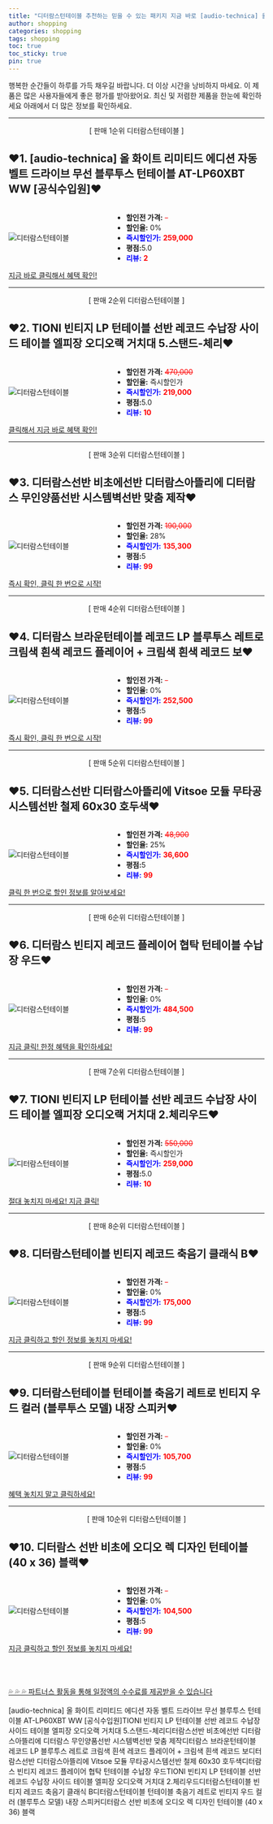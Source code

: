```yaml
---
title: "디터람스턴테이블 추천하는 믿을 수 있는 패키지 지금 바로 [audio-technica] 올 화이트 리미티드 에디션"
author: shopping
categories: shopping
tags: shopping
toc: true
toc_sticky: true
pin: true
---
```

행복한 순간들이 하루를 가득 채우길 바랍니다. 더 이상 시간을 낭비하지 마세요. 이 제품은 많은 사용자들에게 좋은 평가를 받아왔어요. 최신 및 저렴한 제품을 한눈에 확인하세요 아래에서 더 많은 정보를 확인하세요.

---
<p class="toplist" style="margin: 0 auto; display: block; width: fit-content;">[ 판매 1순위 디터람스턴테이블 ]</p>

<h2><strong>❤️1. [audio-technica] 올 화이트 리미티드 에디션 자동 벨트 드라이브 무선 블루투스 턴테이블 AT-LP60XBT WW [공식수입원]❤️</strong></h2>

<div style="display: flex; align-items: center;">
    <div style="flex: 0.4;">
        <img src="https://thumbnail10.coupangcdn.com/thumbnails/remote/230x230ex/image/vendor_inventory/4eeb/a1af0a1e50d9ccd9b725aec77665aead3ac090fa2c405f8eedf076a0dcba.jpg" alt="디터람스턴테이블" style="max-width: 100%;">
    </div>
    <div style="flex: 0.6; margin-left: 10px;">
        <ul>
            <li><strong>할인전 가격:</strong> <del style="color: red;">-</del></li>
            <li><strong>할인율:</strong> 0%</li>
            <li><span style='color:blue'><strong>즉시할인가:</strong></span> <span style='color:red'><strong>259,000</strong></span></li>
            <li><strong>평점:</strong>5.0</li>
            <li><span style='color:blue'><strong>리뷰:</strong></span> <span style='color:red'><strong>2</strong></span></li>
        </ul>
    </div>
</div>
<div class="center">
    <a href="https://William4Davisa.github.io?lptag=AF9450613&subid=githubio&pageKey=7212892460&traceid=V0-153&itemId=18258167877&vendorItemId=87755488533" class="myButton">
        지금 바로 클릭해서 혜택 확인!
    </a>
</div>


---
<p class="toplist" style="margin: 0 auto; display: block; width: fit-content;">[ 판매 2순위 디터람스턴테이블 ]</p>

<h2><strong>❤️2. TIONI 빈티지 LP 턴테이블 선반 레코드 수납장 사이드 테이블 엘피장 오디오랙 거치대 5.스탠드-체리❤️</strong></h2>

<div style="display: flex; align-items: center;">
    <div style="flex: 0.4;">
        <img src="https://thumbnail9.coupangcdn.com/thumbnails/remote/230x230ex/image/vendor_inventory/845c/ba541bc02a4ee37037e7959c774425e9964a0beb415fdcb23fecca95e67e.png" alt="디터람스턴테이블" style="max-width: 100%;">
    </div>
    <div style="flex: 0.6; margin-left: 10px;">
        <ul>
            <li><strong>할인전 가격:</strong> <del style="color: red;">470,000</del></li>
            <li><strong>할인율:</strong> 즉시할인가</li>
            <li><span style='color:blue'><strong>즉시할인가:</strong></span> <span style='color:red'><strong>219,000</strong></span></li>
            <li><strong>평점:</strong>5.0</li>
            <li><span style='color:blue'><strong>리뷰:</strong></span> <span style='color:red'><strong>10</strong></span></li>
        </ul>
    </div>
</div>
<div class="center">
    <a href="https://William4Davisa.github.io?lptag=AF9450613&subid=githubio&pageKey=7875198167&traceid=V0-153&itemId=21523073897&vendorItemId=88587104564" class="myButton">
        클릭해서 지금 바로 혜택 확인!
    </a>
</div>


---
<p class="toplist" style="margin: 0 auto; display: block; width: fit-content;">[ 판매 3순위 디터람스턴테이블 ]</p>

<h2><strong>❤️3. 디터람스선반 비초에선반 디터람스아뜰리에 디터람스 무인양품선반 시스템벽선반 맞춤 제작❤️</strong></h2>

<div style="display: flex; align-items: center;">
    <div style="flex: 0.4;">
        <img src="https://thumbnail6.coupangcdn.com/thumbnails/remote/230x230ex/image/vendor_inventory/95b8/6348a840f49859f0f26b3e6d8248dcda1f5935314210c8d6a7eae057e87c.png" alt="디터람스턴테이블" style="max-width: 100%;">
    </div>
    <div style="flex: 0.6; margin-left: 10px;">
        <ul>
            <li><strong>할인전 가격:</strong> <del style="color: red;">190,000</del></li>
            <li><strong>할인율:</strong> 28%</li>
            <li><span style='color:blue'><strong>즉시할인가:</strong></span> <span style='color:red'><strong>135,300</strong></span></li>
            <li><strong>평점:</strong>5</li>
            <li><span style='color:blue'><strong>리뷰:</strong></span> <span style='color:red'><strong>99</strong></span></li>
        </ul>
    </div>
</div>
<div class="center">
    <a href="https://William4Davisa.github.io?lptag=AF9450613&subid=githubio&pageKey=7587494091&traceid=V0-153&itemId=20043074332&vendorItemId=87139422804" class="myButton">
        즉시 확인, 클릭 한 번으로 시작!
    </a>
</div>


---
<p class="toplist" style="margin: 0 auto; display: block; width: fit-content;">[ 판매 4순위 디터람스턴테이블 ]</p>

<h2><strong>❤️4. 디터람스 브라운턴테이블 레코드 LP 블루투스 레트로 크림색 흰색 레코드 플레이어 + 크림색 흰색 레코드 보❤️</strong></h2>

<div style="display: flex; align-items: center;">
    <div style="flex: 0.4;">
        <img src="https://thumbnail7.coupangcdn.com/thumbnails/remote/230x230ex/image/vendor_inventory/5f31/29a5e0b1515f83b8ac431785a600eedf202646272c53e5d43333a2d8b157.jpg" alt="디터람스턴테이블" style="max-width: 100%;">
    </div>
    <div style="flex: 0.6; margin-left: 10px;">
        <ul>
            <li><strong>할인전 가격:</strong> <del style="color: red;">-</del></li>
            <li><strong>할인율:</strong> 0%</li>
            <li><span style='color:blue'><strong>즉시할인가:</strong></span> <span style='color:red'><strong>252,500</strong></span></li>
            <li><strong>평점:</strong>5</li>
            <li><span style='color:blue'><strong>리뷰:</strong></span> <span style='color:red'><strong>99</strong></span></li>
        </ul>
    </div>
</div>
<div class="center">
    <a href="https://William4Davisa.github.io?lptag=AF9450613&subid=githubio&pageKey=7893640592&traceid=V0-153&itemId=21616515134&vendorItemId=88667604644" class="myButton">
        즉시 확인, 클릭 한 번으로 시작!
    </a>
</div>


---
<p class="toplist" style="margin: 0 auto; display: block; width: fit-content;">[ 판매 5순위 디터람스턴테이블 ]</p>

<h2><strong>❤️5. 디터람스선반 디터람스아뜰리에 Vitsoe 모듈 무타공시스템선반 철제 60x30 호두색❤️</strong></h2>

<div style="display: flex; align-items: center;">
    <div style="flex: 0.4;">
        <img src="https://thumbnail9.coupangcdn.com/thumbnails/remote/230x230ex/image/vendor_inventory/469e/9e1563b32fb20a5815ebe1fbe80a76a343c0360100e99765c0a2176a5411.png" alt="디터람스턴테이블" style="max-width: 100%;">
    </div>
    <div style="flex: 0.6; margin-left: 10px;">
        <ul>
            <li><strong>할인전 가격:</strong> <del style="color: red;">48,900</del></li>
            <li><strong>할인율:</strong> 25%</li>
            <li><span style='color:blue'><strong>즉시할인가:</strong></span> <span style='color:red'><strong>36,600</strong></span></li>
            <li><strong>평점:</strong>5</li>
            <li><span style='color:blue'><strong>리뷰:</strong></span> <span style='color:red'><strong>99</strong></span></li>
        </ul>
    </div>
</div>
<div class="center">
    <a href="https://William4Davisa.github.io?lptag=AF9450613&subid=githubio&pageKey=7587497118&traceid=V0-153&itemId=20043084757&vendorItemId=87139433232" class="myButton">
        클릭 한 번으로 할인 정보를 알아보세요!
    </a>
</div>


---
<p class="toplist" style="margin: 0 auto; display: block; width: fit-content;">[ 판매 6순위 디터람스턴테이블 ]</p>

<h2><strong>❤️6. 디터람스 빈티지 레코드 플레이어 협탁 턴테이블 수납장 우드❤️</strong></h2>

<div style="display: flex; align-items: center;">
    <div style="flex: 0.4;">
        <img src="https://thumbnail8.coupangcdn.com/thumbnails/remote/230x230ex/image/vendor_inventory/a103/a3b1c6fc6616b0753fb4e3731a020591896a4564fd3707b95a922165cf42.png" alt="디터람스턴테이블" style="max-width: 100%;">
    </div>
    <div style="flex: 0.6; margin-left: 10px;">
        <ul>
            <li><strong>할인전 가격:</strong> <del style="color: red;">-</del></li>
            <li><strong>할인율:</strong> 0%</li>
            <li><span style='color:blue'><strong>즉시할인가:</strong></span> <span style='color:red'><strong>484,500</strong></span></li>
            <li><strong>평점:</strong>5</li>
            <li><span style='color:blue'><strong>리뷰:</strong></span> <span style='color:red'><strong>99</strong></span></li>
        </ul>
    </div>
</div>
<div class="center">
    <a href="https://William4Davisa.github.io?lptag=AF9450613&subid=githubio&pageKey=8215679038&traceid=V0-153&itemId=23597307486&vendorItemId=90623140545" class="myButton">
        지금 클릭! 한정 혜택을 확인하세요!
    </a>
</div>


---
<p class="toplist" style="margin: 0 auto; display: block; width: fit-content;">[ 판매 7순위 디터람스턴테이블 ]</p>

<h2><strong>❤️7. TIONI 빈티지 LP 턴테이블 선반 레코드 수납장 사이드 테이블 엘피장 오디오랙 거치대 2.체리우드❤️</strong></h2>

<div style="display: flex; align-items: center;">
    <div style="flex: 0.4;">
        <img src="https://thumbnail6.coupangcdn.com/thumbnails/remote/230x230ex/image/vendor_inventory/4b33/84c3c85e40eb427770088fcbccd0dffc85303a4bfb54460db86cc0cb4c8d.png" alt="디터람스턴테이블" style="max-width: 100%;">
    </div>
    <div style="flex: 0.6; margin-left: 10px;">
        <ul>
            <li><strong>할인전 가격:</strong> <del style="color: red;">550,000</del></li>
            <li><strong>할인율:</strong> 즉시할인가</li>
            <li><span style='color:blue'><strong>즉시할인가:</strong></span> <span style='color:red'><strong>259,000</strong></span></li>
            <li><strong>평점:</strong>5.0</li>
            <li><span style='color:blue'><strong>리뷰:</strong></span> <span style='color:red'><strong>10</strong></span></li>
        </ul>
    </div>
</div>
<div class="center">
    <a href="https://William4Davisa.github.io?lptag=AF9450613&subid=githubio&pageKey=7875198167&traceid=V0-153&itemId=21523073896&vendorItemId=88587104561" class="myButton">
        절대 놓치지 마세요! 지금 클릭!
    </a>
</div>


---
<p class="toplist" style="margin: 0 auto; display: block; width: fit-content;">[ 판매 8순위 디터람스턴테이블 ]</p>

<h2><strong>❤️8. 디터람스턴테이블 빈티지 레코드 축음기 클래식 B❤️</strong></h2>

<div style="display: flex; align-items: center;">
    <div style="flex: 0.4;">
        <img src="https://thumbnail7.coupangcdn.com/thumbnails/remote/230x230ex/image/vendor_inventory/4f43/6fe2f404a3c69851d16e3027818fbc526a7c7633d5783826f37fbef4396f.jpg" alt="디터람스턴테이블" style="max-width: 100%;">
    </div>
    <div style="flex: 0.6; margin-left: 10px;">
        <ul>
            <li><strong>할인전 가격:</strong> <del style="color: red;">-</del></li>
            <li><strong>할인율:</strong> 0%</li>
            <li><span style='color:blue'><strong>즉시할인가:</strong></span> <span style='color:red'><strong>175,000</strong></span></li>
            <li><strong>평점:</strong>5</li>
            <li><span style='color:blue'><strong>리뷰:</strong></span> <span style='color:red'><strong>99</strong></span></li>
        </ul>
    </div>
</div>
<div class="center">
    <a href="https://William4Davisa.github.io?lptag=AF9450613&subid=githubio&pageKey=7746635491&traceid=V0-153&itemId=20855497420&vendorItemId=87922993056" class="myButton">
        지금 클릭하고 할인 정보를 놓치지 마세요!
    </a>
</div>


---
<p class="toplist" style="margin: 0 auto; display: block; width: fit-content;">[ 판매 9순위 디터람스턴테이블 ]</p>

<h2><strong>❤️9. 디터람스턴테이블 턴테이블 축음기 레트로 빈티지 우드 컬러 (블루투스 모델) 내장 스피커❤️</strong></h2>

<div style="display: flex; align-items: center;">
    <div style="flex: 0.4;">
        <img src="https://thumbnail9.coupangcdn.com/thumbnails/remote/230x230ex/image/vendor_inventory/bc32/607a55ff2c029dd807987eb28de57c143edef2204c625c7beb4234a99931.jpg" alt="디터람스턴테이블" style="max-width: 100%;">
    </div>
    <div style="flex: 0.6; margin-left: 10px;">
        <ul>
            <li><strong>할인전 가격:</strong> <del style="color: red;">-</del></li>
            <li><strong>할인율:</strong> 0%</li>
            <li><span style='color:blue'><strong>즉시할인가:</strong></span> <span style='color:red'><strong>105,700</strong></span></li>
            <li><strong>평점:</strong>5</li>
            <li><span style='color:blue'><strong>리뷰:</strong></span> <span style='color:red'><strong>99</strong></span></li>
        </ul>
    </div>
</div>
<div class="center">
    <a href="https://William4Davisa.github.io?lptag=AF9450613&subid=githubio&pageKey=7746635832&traceid=V0-153&itemId=20855499882&vendorItemId=87922995229" class="myButton">
        혜택 놓치지 말고 클릭하세요!
    </a>
</div>


---
<p class="toplist" style="margin: 0 auto; display: block; width: fit-content;">[ 판매 10순위 디터람스턴테이블 ]</p>

<h2><strong>❤️10. 디터람스 선반 비초에 오디오 렉 디자인 턴테이블 (40 x 36) 블랙❤️</strong></h2>

<div style="display: flex; align-items: center;">
    <div style="flex: 0.4;">
        <img src="https://thumbnail10.coupangcdn.com/thumbnails/remote/230x230ex/image/vendor_inventory/390d/73e74fb6b4c20137502a9812d9f1b3d7eb1fefd48a626004b676baa0ede4.jpg" alt="디터람스턴테이블" style="max-width: 100%;">
    </div>
    <div style="flex: 0.6; margin-left: 10px;">
        <ul>
            <li><strong>할인전 가격:</strong> <del style="color: red;">-</del></li>
            <li><strong>할인율:</strong> 0%</li>
            <li><span style='color:blue'><strong>즉시할인가:</strong></span> <span style='color:red'><strong>104,500</strong></span></li>
            <li><strong>평점:</strong>5</li>
            <li><span style='color:blue'><strong>리뷰:</strong></span> <span style='color:red'><strong>99</strong></span></li>
        </ul>
    </div>
</div>
<div class="center">
    <a href="https://William4Davisa.github.io?lptag=AF9450613&subid=githubio&pageKey=7893640736&traceid=V0-153&itemId=21616515917&vendorItemId=88667605910" class="myButton">
        지금 클릭하고 할인 정보를 놓치지 마세요!
    </a>
</div>

<br><br><br>[💦 💦 💦 파트너스 활동을 통해 일정액의 수수료를 제공받을 수 있습니다](https://link.coupang.com/a/bcpT2c)<br><br>[audio-technica] 올 화이트 리미티드 에디션 자동 벨트 드라이브 무선 블루투스 턴테이블 AT-LP60XBT WW [공식수입원]TIONI 빈티지 LP 턴테이블 선반 레코드 수납장 사이드 테이블 엘피장 오디오랙 거치대 5.스탠드-체리디터람스선반 비초에선반 디터람스아뜰리에 디터람스 무인양품선반 시스템벽선반 맞춤 제작디터람스 브라운턴테이블 레코드 LP 블루투스 레트로 크림색 흰색 레코드 플레이어 + 크림색 흰색 레코드 보디터람스선반 디터람스아뜰리에 Vitsoe 모듈 무타공시스템선반 철제 60x30 호두색디터람스 빈티지 레코드 플레이어 협탁 턴테이블 수납장 우드TIONI 빈티지 LP 턴테이블 선반 레코드 수납장 사이드 테이블 엘피장 오디오랙 거치대 2.체리우드디터람스턴테이블 빈티지 레코드 축음기 클래식 B디터람스턴테이블 턴테이블 축음기 레트로 빈티지 우드 컬러 (블루투스 모델) 내장 스피커디터람스 선반 비초에 오디오 렉 디자인 턴테이블 (40 x 36) 블랙